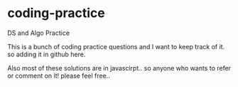 # coding-practice
DS and Algo Practice

This is a bunch of coding practice questions and I want to keep track of it. so adding it in github here.

Also most of these solutions are in javascirpt.. so anyone who wants to refer or comment on it! please feel free..
